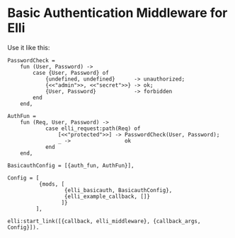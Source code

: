 # Basic Authentication Middleware for Elli

Use it like this:

    PasswordCheck =
        fun (User, Password) ->
            case {User, Password} of
                {undefined, undefined}      -> unauthorized;
                {<<"admin">>, <<"secret">>} -> ok;
                {User, Password}            -> forbidden
            end
        end,

    AuthFun =
        fun (Req, User, Password) ->
                case elli_request:path(Req) of
                    [<<"protected">>] -> PasswordCheck(User, Password);
                    _ ->                 ok
                end
        end,

    BasicauthConfig = [{auth_fun, AuthFun}],

    Config = [
              {mods, [
                      {elli_basicauth, BasicauthConfig},
                      {elli_example_callback, []}
                     ]}
             ],

    elli:start_link([{callback, elli_middleware}, {callback_args, Config}]).
